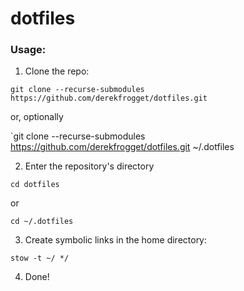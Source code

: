 # dotfiles

### Usage:

1. Clone the repo:

`git clone --recurse-submodules https://github.com/derekfrogget/dotfiles.git`

or, optionally

`git clone --recurse-submodules https://github.com/derekfrogget/dotfiles.git ~/.dotfiles

2. Enter the repository's directory

`cd dotfiles`

or

`cd ~/.dotfiles`

3. Create symbolic links in the home directory:

`stow -t ~/ */`

4. Done!
